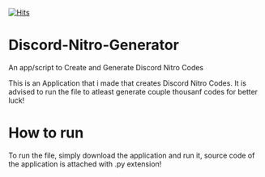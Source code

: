 [![Hits](https://hits.seeyoufarm.com/api/count/incr/badge.svg?url=https%3A%2F%2Fgithub.com%2FRicePudding0xC%2FDiscord-Nitro-Generator&count_bg=%23FF0000&title_bg=%23997594&icon=mediafire.svg&icon_color=%23D4F401&title=Views&edge_flat=false)](https://github.com/RicePudding0xC/Discord-Nitro-Generator)
# Discord-Nitro-Generator
An app/script to Create and Generate Discord Nitro Codes

This is an Application that i made that creates Discord Nitro Codes.
It is advised to run the file to atleast generate couple thousanf codes for better luck!

# How to run
To run the file, simply download the application and run it, source code of the application is attached with .py extension!
